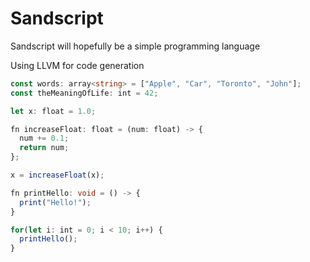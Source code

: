 # Sandscript

Sandscript will hopefully be a simple programming language

Using LLVM for code generation

```ts
const words: array<string> = ["Apple", "Car", "Toronto", "John"];
const theMeaningOfLife: int = 42;

let x: float = 1.0;

fn increaseFloat: float = (num: float) -> {
  num += 0.1;
  return num;
};

x = increaseFloat(x);

fn printHello: void = () -> {
  print("Hello!");
}

for(let i: int = 0; i < 10; i++) {
  printHello();
}
```
